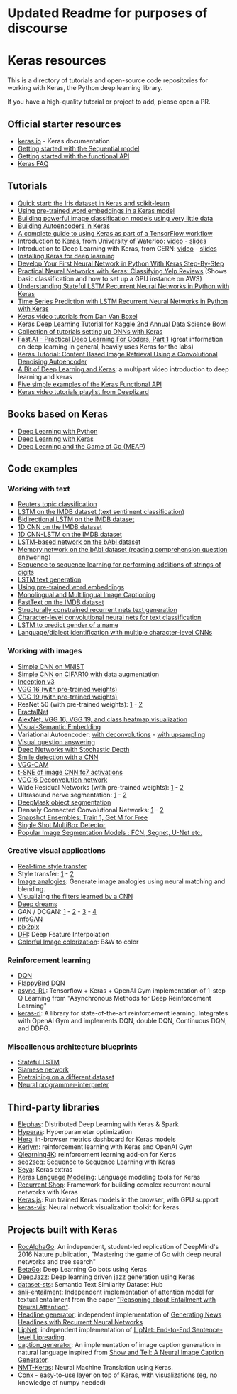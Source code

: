 # Updated Readme for purposes of discourse
# Keras resources

This is a directory of tutorials and open-source code repositories for working with Keras, the Python deep learning library.

If you have a high-quality tutorial or project to add, please open a PR.

## Official starter resources

- [keras.io](http://keras.io/) - Keras documentation
- [Getting started with the Sequential model](http://keras.io/getting-started/sequential-model-guide/)
- [Getting started with the functional API](http://keras.io/getting-started/functional-api-guide/)
- [Keras FAQ](http://keras.io/getting-started/faq/)

## Tutorials

- [Quick start: the Iris dataset in Keras and scikit-learn](https://github.com/fastforwardlabs/keras-hello-world/blob/master/kerashelloworld.ipynb)
- [Using pre-trained word embeddings in a Keras model](http://blog.keras.io/using-pre-trained-word-embeddings-in-a-keras-model.html)
- [Building powerful image classification models using very little data](http://blog.keras.io/building-powerful-image-classification-models-using-very-little-data.html)
- [Building Autoencoders in Keras](http://blog.keras.io/building-autoencoders-in-keras.html)
- [A complete guide to using Keras as part of a TensorFlow workflow](http://blog.keras.io/keras-as-a-simplified-interface-to-tensorflow-tutorial.html)
- Introduction to Keras, from University of Waterloo: [video](https://www.youtube.com/watch?v=Tp3SaRbql4k) - [slides](https://uwaterloo.ca/data-science/sites/ca.data-science/files/uploads/files/keras_tutorial.pdf)
- Introduction to Deep Learning with Keras, from CERN: [video](http://cds.cern.ch/record/2157570?ln=en) - [slides](https://indico.cern.ch/event/506145/contributions/2132944/attachments/1258124/1858154/NNinKeras_MPaganini.pdf)
- [Installing Keras for deep learning](http://www.pyimagesearch.com/2016/07/18/installing-keras-for-deep-learning/)
- [Develop Your First Neural Network in Python With Keras Step-By-Step](http://machinelearningmastery.com/tutorial-first-neural-network-python-keras/)
- [Practical Neural Networks with Keras: Classifying Yelp Reviews](http://www.developintelligence.com/blog/2017/06/practical-neural-networks-keras-classifying-yelp-reviews/) (Shows basic classification and how to set up a GPU instance on AWS)
- [Understanding Stateful LSTM Recurrent Neural Networks in Python with Keras](http://machinelearningmastery.com/understanding-stateful-lstm-recurrent-neural-networks-python-keras/)
- [Time Series Prediction with LSTM Recurrent Neural Networks in Python with Keras](http://machinelearningmastery.com/time-series-prediction-lstm-recurrent-neural-networks-python-keras/)
- [Keras video tutorials from Dan Van Boxel](https://www.youtube.com/playlist?list=PLFxrZqbLojdKuK7Lm6uamegEFGW2wki6P)
- [Keras Deep Learning Tutorial for Kaggle 2nd Annual Data Science Bowl](https://github.com/jocicmarko/kaggle-dsb2-keras/)
- [Collection of tutorials setting up DNNs with Keras](http://ml4a.github.io/guides/)
- [Fast.AI - Practical Deep Learning For Coders, Part 1](http://course.fast.ai/) (great information on deep learning in general, heavily uses Keras for the labs)
- [Keras Tutorial: Content Based Image Retrieval Using a Convolutional Denoising Autoencoder](https://blog.sicara.com/keras-tutorial-content-based-image-retrieval-convolutional-denoising-autoencoder-dc91450cc511)
- [A Bit of Deep Learning and Keras](https://www.youtube.com/watch?v=UOEhojCzWrY&list=PLgJhDSE2ZLxaPX0jteHZG4skdj8ZrST9d): a multipart video introduction to deep learning and keras
- [Five simple examples of the Keras Functional API](http://www.puzzlr.org/the-keras-functional-api-five-simple-examples/)
- [Keras video tutorials playlist from Deeplizard](https://www.youtube.com/watch?v=RznKVRTFkBY&list=PLZbbT5o_s2xrwRnXk_yCPtnqqo4_u2YGL)

## Books based on Keras

- [Deep Learning with Python](https://www.amazon.com/Deep-Learning-Python-Francois-Chollet/dp/1617294438/)
- [Deep Learning with Keras](https://www.amazon.com/Deep-Learning-Keras-Implementing-learning/dp/1787128423/)
- [Deep Learning and the Game of Go (MEAP)](https://www.manning.com/books/deep-learning-and-the-game-of-go)

## Code examples

### Working with text

- [Reuters topic classification](https://github.com/fchollet/keras/blob/master/examples/reuters_mlp.py)
- [LSTM on the IMDB dataset (text sentiment classification)](https://github.com/fchollet/keras/blob/master/examples/imdb_lstm.py)
- [Bidirectional LSTM on the IMDB dataset](https://github.com/fchollet/keras/blob/master/examples/imdb_bidirectional_lstm.py)
- [1D CNN on the IMDB dataset](https://github.com/fchollet/keras/blob/master/examples/imdb_cnn.py)
- [1D CNN-LSTM on the IMDB dataset](https://github.com/fchollet/keras/blob/master/examples/imdb_cnn_lstm.py)
- [LSTM-based network on the bAbI dataset](https://github.com/fchollet/keras/blob/master/examples/babi_rnn.py)
- [Memory network on the bAbI dataset (reading comprehension question answering)](https://github.com/fchollet/keras/blob/master/examples/babi_memnn.py)
- [Sequence to sequence learning for performing additions of strings of digits](https://github.com/fchollet/keras/blob/master/examples/addition_rnn.py)
- [LSTM text generation](https://github.com/fchollet/keras/blob/master/examples/lstm_text_generation.py)
- [Using pre-trained word embeddings](https://github.com/fchollet/keras/blob/master/examples/pretrained_word_embeddings.py)
- [Monolingual and Multilingual Image Captioning](https://github.com/elliottd/GroundedTranslation)
- [FastText on the IMDB dataset](https://github.com/fchollet/keras/blob/master/examples/imdb_fasttext.py)
- [Structurally constrained recurrent nets text generation](https://github.com/nzw0301/keras-examples/blob/master/SCRNLM.ipynb)
- [Character-level convolutional neural nets for text classification](https://github.com/johnb30/py_crepe)
- [LSTM to predict gender of a name](https://github.com/divamgupta/lstm-gender-predictor)
- [Language/dialect identification with multiple character-level CNNs](https://github.com/boknilev/dsl-char-cnn)

### Working with images

- [Simple CNN on MNIST](https://github.com/fchollet/keras/blob/master/examples/mnist_cnn.py)
- [Simple CNN on CIFAR10 with data augmentation](https://github.com/fchollet/keras/blob/master/examples/cifar10_cnn.py)
- [Inception v3](https://github.com/fchollet/keras/blob/master/examples/inception_v3.py)
- [VGG 16 (with pre-trained weights)](https://gist.github.com/baraldilorenzo/07d7802847aaad0a35d3)
- [VGG 19 (with pre-trained weights)](https://gist.github.com/baraldilorenzo/8d096f48a1be4a2d660d)
- ResNet 50 (with pre-trained weights): [1](https://github.com/fchollet/keras/pull/3266/files) - [2](https://github.com/raghakot/keras-resnet)
- [FractalNet](https://github.com/snf/keras-fractalnet)
- [AlexNet, VGG 16, VGG 19, and class heatmap visualization](https://github.com/heuritech/convnets-keras)
- [Visual-Semantic Embedding](https://github.com/awentzonline/keras-visual-semantic-embedding)
- Variational Autoencoder: [with deconvolutions](https://github.com/fchollet/keras/blob/master/examples/variational_autoencoder_deconv.py) - [with upsampling](https://github.com/fchollet/keras/blob/master/examples/variational_autoencoder.py)
- [Visual question answering](https://github.com/avisingh599/visual-qa)
- [Deep Networks with Stochastic Depth](https://github.com/dblN/stochastic_depth_keras)
- [Smile detection with a CNN](https://github.com/kylemcdonald/SmileCNN)
- [VGG-CAM](https://github.com/tdeboissiere/VGG16CAM-keras)
- [t-SNE of image CNN fc7 activations](https://github.com/ml4a/ml4a-guides/blob/master/notebooks/tsne-images.ipynb)
- [VGG16 Deconvolution network](https://github.com/tdeboissiere/DeepLearningImplementations/tree/master/DeconvNet)
- Wide Residual Networks (with pre-trained weights): [1](https://github.com/asmith26/wide_resnets_keras) - [2](https://github.com/titu1994/Wide-Residual-Networks)
- Ultrasound nerve segmentation: [1](https://github.com/jocicmarko/ultrasound-nerve-segmentation) - [2](https://github.com/raghakot/ultrasound-nerve-segmentation)
- [DeepMask object segmentation](https://github.com/abbypa/NNProject_DeepMask)
- Densely Connected Convolutional Networks: [1](https://github.com/tdeboissiere/DeepLearningImplementations/tree/master/DenseNet) - [2](https://github.com/titu1994/DenseNet)
- [Snapshot Ensembles: Train 1, Get M for Free](https://github.com/titu1994/Snapshot-Ensembles)
- [Single Shot MultiBox Detector](https://github.com/rykov8/ssd_keras)
- [Popular Image Segmentation Models : FCN, Segnet, U-Net etc. ](https://github.com/divamgupta/image-segmentation-keras)

### Creative visual applications

- [Real-time style transfer](https://github.com/awentzonline/keras-rtst)
- Style transfer: [1](https://github.com/fchollet/keras/blob/master/examples/neural_style_transfer.py) - [2](https://github.com/titu1994/Neural-Style-Transfer)
- [Image analogies](https://github.com/awentzonline/image-analogies): Generate image analogies using neural matching and blending.
- [Visualizing the filters learned by a CNN](https://github.com/fchollet/keras/blob/master/examples/conv_filter_visualization.py)
- [Deep dreams](https://github.com/fchollet/keras/blob/master/examples/deep_dream.py)
- GAN / DCGAN: [1](https://github.com/phreeza/keras-GAN) - [2](https://github.com/jacobgil/keras-dcgan) - [3](https://github.com/osh/KerasGAN) - [4](https://github.com/tdeboissiere/DeepLearningImplementations/tree/master/GAN)
- [InfoGAN](https://github.com/tdeboissiere/DeepLearningImplementations/tree/master/InfoGAN)
- [pix2pix](https://github.com/tdeboissiere/DeepLearningImplementations/tree/master/pix2pix)
- [DFI](https://github.com/tdeboissiere/DeepLearningImplementations/tree/master/DFI): Deep Feature Interpolation
- [Colorful Image colorization](https://github.com/tdeboissiere/DeepLearningImplementations/tree/master/Colorful): B&W to color

### Reinforcement learning

- [DQN](https://github.com/sherjilozair/dqn)
- [FlappyBird DQN](https://github.com/yanpanlau/Keras-FlappyBird)
- [async-RL](https://github.com/coreylynch/async-rl): Tensorflow + Keras + OpenAI Gym implementation of 1-step Q Learning from "Asynchronous Methods for Deep Reinforcement Learning"
- [keras-rl](https://github.com/matthiasplappert/keras-rl): A library for state-of-the-art reinforcement learning. Integrates with OpenAI Gym and implements DQN, double DQN, Continuous DQN, and DDPG.

### Miscallenous architecture blueprints

- [Stateful LSTM](https://github.com/fchollet/keras/blob/master/examples/stateful_lstm.py)
- [Siamese network](https://github.com/fchollet/keras/blob/master/examples/mnist_siamese_graph.py)
- [Pretraining on a different dataset](https://github.com/fchollet/keras/blob/master/examples/mnist_transfer_cnn.py)
- [Neural programmer-interpreter](https://github.com/mokemokechicken/keras_npi)

## Third-party libraries

- [Elephas](https://github.com/maxpumperla/elephas): Distributed Deep Learning with Keras & Spark
- [Hyperas](https://github.com/maxpumperla/hyperas): Hyperparameter optimization
- [Hera](https://github.com/jakebian/hera): in-browser metrics dashboard for Keras models
- [Kerlym](https://github.com/osh/kerlym): reinforcement learning with Keras and OpenAI Gym
- [Qlearning4K](https://github.com/farizrahman4u/qlearning4k): reinforcement learning add-on for Keras
- [seq2seq](https://github.com/farizrahman4u/seq2seq): Sequence to Sequence Learning with Keras
- [Seya](https://github.com/EderSantana/seya): Keras extras
- [Keras Language Modeling](https://github.com/codekansas/keras-language-modeling): Language modeling tools for Keras
- [Recurrent Shop](https://github.com/datalogai/recurrentshop): Framework for building complex recurrent neural networks with Keras
- [Keras.js](https://github.com/transcranial/keras-js): Run trained Keras models in the browser, with GPU support
- [keras-vis](https://github.com/raghakot/keras-vis): Neural network visualization toolkit for keras.

## Projects built with Keras

- [RocAlphaGo](https://github.com/Rochester-NRT/RocAlphaGo): An independent, student-led replication of DeepMind's 2016 Nature publication, "Mastering the game of Go with deep neural networks and tree search"
- [BetaGo](https://github.com/maxpumperla/betago): Deep Learning Go bots using Keras
- [DeepJazz](https://github.com/jisungk/deepjazz): Deep learning driven jazz generation using Keras
- [dataset-sts](https://github.com/brmson/dataset-sts): Semantic Text Similarity Dataset Hub
- [snli-entailment](https://github.com/shyamupa/snli-entailment): Independent implementation of attention model for textual entailment from the paper ["Reasoning about Entailment with Neural Attention"](http://arxiv.org/abs/1509.06664).
- [Headline generator](https://github.com/udibr/headlines): independent implementation of [Generating News Headlines with Recurrent Neural Networks](http://arxiv.org/abs/1512.01712)
- [LipNet](https://github.com/rizkiarm/LipNet): independent implementation of [LipNet: End-to-End Sentence-level Lipreading](https://arxiv.org/abs/1611.01599).
- [caption_generator](https://github.com/anuragmishracse/caption_generator): An implementation of image caption generation in natural language inspired from [Show and Tell: A Neural Image Caption Generator](https://arxiv.org/pdf/1411.4555.pdf).
- [NMT-Keras](https://github.com/lvapeab/nmt-keras): Neural Machine Translation using Keras.
- [Conx](https://conx.readthedocs.io/) - easy-to-use layer on top of Keras, with visualizations (eg, no knowledge of numpy needed)
